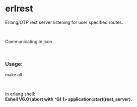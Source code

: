 erlrest
=======

Erlang/OTP rest server listening for user specified routes.

<br/>

Communicating in json.

<br/>

<h3>Usage:</h3>

make all

<br/>

In erlang shell:
<br/>
<strong>
Eshell V6.0  (abort with ^G)
1> application:start(rest_server).
</strong>
